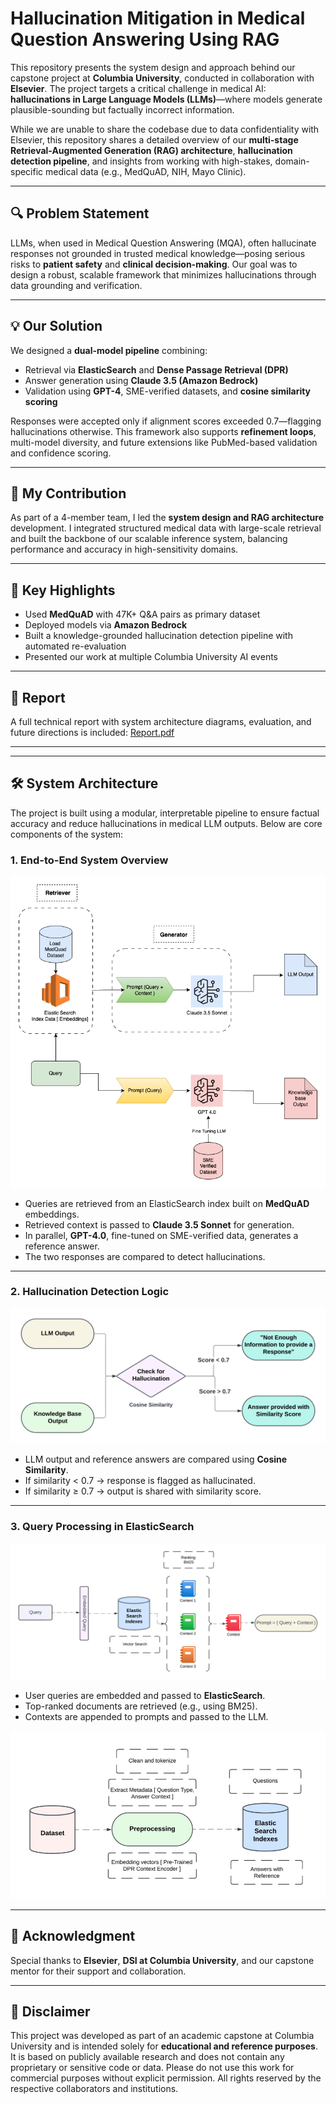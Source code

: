 # Hallucination Mitigation in Medical Question Answering Using RAG

This repository presents the system design and approach behind our capstone project at **Columbia University**, conducted in collaboration with **Elsevier**. The project targets a critical challenge in medical AI: **hallucinations in Large Language Models (LLMs)**—where models generate plausible-sounding but factually incorrect information.

While we are unable to share the codebase due to data confidentiality with Elsevier, this repository shares a detailed overview of our **multi-stage Retrieval-Augmented Generation (RAG) architecture**, **hallucination detection pipeline**, and insights from working with high-stakes, domain-specific medical data (e.g., MedQuAD, NIH, Mayo Clinic).

---

## 🔍 Problem Statement

LLMs, when used in Medical Question Answering (MQA), often hallucinate responses not grounded in trusted medical knowledge—posing serious risks to **patient safety** and **clinical decision-making**. Our goal was to design a robust, scalable framework that minimizes hallucinations through data grounding and verification.

---

## 💡 Our Solution

We designed a **dual-model pipeline** combining:
- Retrieval via **ElasticSearch** and **Dense Passage Retrieval (DPR)**
- Answer generation using **Claude 3.5 (Amazon Bedrock)**
- Validation using **GPT-4**, SME-verified datasets, and **cosine similarity scoring**

Responses were accepted only if alignment scores exceeded 0.7—flagging hallucinations otherwise. This framework also supports **refinement loops**, multi-model diversity, and future extensions like PubMed-based validation and confidence scoring.

---

## 🧠 My Contribution

As part of a 4-member team, I led the **system design and RAG architecture** development. I integrated structured medical data with large-scale retrieval and built the backbone of our scalable inference system, balancing performance and accuracy in high-sensitivity domains.

---

## 🚪 Key Highlights

- Used **MedQuAD** with 47K+ Q&A pairs as primary dataset
- Deployed models via **Amazon Bedrock**
- Built a knowledge-grounded hallucination detection pipeline with automated re-evaluation
- Presented our work at multiple Columbia University AI events

---

## 📁 Report

A full technical report with system architecture diagrams, evaluation, and future directions is included:
[Report.pdf](./Hallucination_Mitigation_Strategies_in_Medical_Question_Answering__MQA__Final.pdf)

---

---

## 🛠️ System Architecture

The project is built using a modular, interpretable pipeline to ensure factual accuracy and reduce hallucinations in medical LLM outputs. Below are core components of the system:

### 1. End-to-End System Overview

![System Architecture](./System-Architecture.png)

- Queries are retrieved from an ElasticSearch index built on **MedQuAD** embeddings.
- Retrieved context is passed to **Claude 3.5 Sonnet** for generation.
- In parallel, **GPT-4.0**, fine-tuned on SME-verified data, generates a reference answer.
- The two responses are compared to detect hallucinations.

---

### 2. Hallucination Detection Logic

![Hallucination Detection](./Hallucination-Detection.png)

- LLM output and reference answers are compared using **Cosine Similarity**.
- If similarity < 0.7 → response is flagged as hallucinated.
- If similarity ≥ 0.7 → output is shared with similarity score.

---

### 3. Query Processing in ElasticSearch

![Query Processing](./Query-Processing-in-Elastic%20Search.png)

- User queries are embedded and passed to **ElasticSearch**.
- Top-ranked documents are retrieved (e.g., using BM25).
- Contexts are appended to prompts and passed to the LLM.

![Data-Processing](./Data-Storage-In-Elastic-Search.png)

---

## 🙏 Acknowledgment

Special thanks to **Elsevier**, **DSI at Columbia University**, and our capstone mentor for their support and collaboration.

---

## 📄 Disclaimer

This project was developed as part of an academic capstone at Columbia University and is intended solely for **educational and reference purposes**. It is based on publicly available research and does not contain any proprietary or sensitive code or data. Please do not use this work for commercial purposes without explicit permission. All rights reserved by the respective collaborators and institutions.

